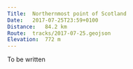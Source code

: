 ```yaml
---
Title:	Northernmost point of Scotland
Date:	2017-07-25T23:59+0100 
Distance:	84.2 km
Route:	tracks/2017-07-25.geojson
Elevation:	772 m
---
```


To be written
